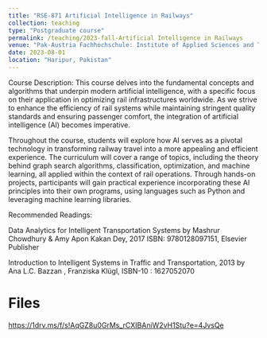 ```yaml
---
title: "RSE-871 Artificial Intelligence in Railways"
collection: teaching
type: "Postgraduate course"
permalink: /teaching/2023-fall-Artificial Intelligence in Railways
venue: "Pak-Austria Fachhochschule: Institute of Applied Sciences and Technology, Sino-Pak Center for Artificial Intelligence"
date: 2023-08-01
location: "Haripur, Pakistan"
---
```


Course Description:
This course delves into the fundamental concepts and algorithms that underpin modern artificial intelligence, with a specific focus on their application in optimizing rail infrastructures worldwide. As we strive to enhance the efficiency of rail systems while maintaining stringent quality standards and ensuring passenger comfort, the integration of artificial intelligence (AI) becomes imperative.

Throughout the course, students will explore how AI serves as a pivotal technology in transforming railway travel into a more appealing and efficient experience. The curriculum will cover a range of topics, including the theory behind graph search algorithms, classification, optimization, and machine learning, all applied within the context of rail operations. Through hands-on projects, participants will gain practical experience incorporating these AI principles into their own programs, using languages such as Python and leveraging machine learning libraries.

Recommended Readings:

Data Analytics for Intelligent Transportation Systems by Mashrur Chowdhury & Amy Apon Kakan Dey, 2017 ISBN: 9780128097151, Elsevier Publisher

Introduction to Intelligent Systems in Traffic and Transportation, 2013 by Ana L.C. Bazzan , Franziska Klügl, ISBN-10 : 1627052070

Files
======
https://1drv.ms/f/s!AqGZ8u0GrMs_rCXIBAniW2vH1Stu?e=4JvsQe
